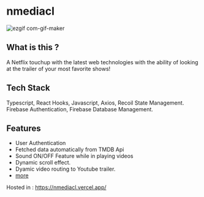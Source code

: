 # nmediacl
![ezgif com-gif-maker](https://user-images.githubusercontent.com/91393229/213587857-09ef0fd2-facb-49ad-b494-8d0f5cbf98da.gif)

## What is this ? 
A Netflix touchup with the latest web technologies with the ability of looking at the trailer of your most favorite shows!

## Tech Stack 
Typescript, React Hooks, Javascript, Axios, Recoil State Management. 
Firebase Authentication, Firebase Database Management. 

## Features
- User Authentication
- Fetched data automatically from TMDB Api
- Sound ON/OFF Feature while in playing videos
- Dynamic scroll effect.
- Dyamic video routing to Youtube trailer.
- [more](https://nmediacl.vercel.app/)


Hosted in : https://nmediacl.vercel.app/
